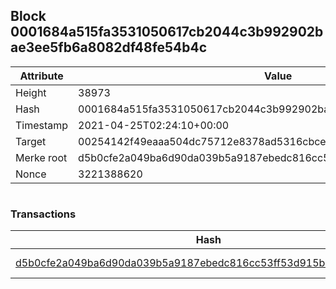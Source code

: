 ## Block 0001684a515fa3531050617cb2044c3b992902bae3ee5fb6a8082df48fe54b4c

Attribute | Value
--- | ---
Height | 38973
Hash | 0001684a515fa3531050617cb2044c3b992902bae3ee5fb6a8082df48fe54b4c
Timestamp | 2021-04-25T02:24:10+00:00
Target | 00254142f49eaaa504dc75712e8378ad5316cbcead634704b3734b6271167cc4
Merke root | d5b0cfe2a049ba6d90da039b5a9187ebedc816cc53ff53d915baef920001f08a
Nonce | 3221388620

```

```

### Transactions

Hash | Amount
--- | ---
[d5b0cfe2a049ba6d90da039b5a9187ebedc816cc53ff53d915baef920001f08a](d5b0cfe2a049ba6d90da039b5a9187ebedc816cc53ff53d915baef920001f08a.md) | 10.00000000 SKEPTI 
